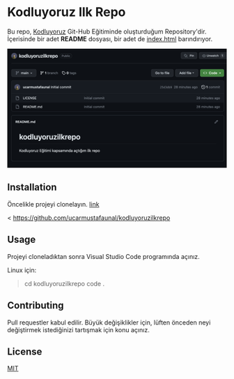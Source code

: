 # Kodluyoruz Ilk Repo

Bu repo, [Kodluyoruz](https://kodluyoruz.org/) Git-Hub Eğitiminde oluşturduğum Repository'dir. İçerisinde bir adet **README** dosyası, bir adet de [index.html](index.html) barındırıyor.

![Proje Görüntüsü](ss.png)

## Installation

Öncelikle projeyi clonelayın. [link](https://github.com/ucarmustafaunal/kodluyoruzilkrepo)

< https://github.com/ucarmustafaunal/kodluyoruzilkrepo

## Usage

Projeyi cloneladıktan sonra Visual Studio Code programında açınız.

Linux için:

>cd kodluyoruzilkrepo
>code .

## Contributing

Pull requestler kabul edilir. Büyük değişiklikler için, lüften önceden neyi değiştirmek istediğinizi tartışmak için konu açınız.

## License

[MIT](https://choosealicense.com/licenses/mit/)